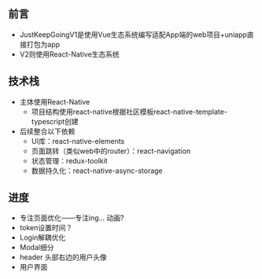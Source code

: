 ## 前言
- JustKeepGoingV1是使用Vue生态系统编写适配App端的web项目+uniapp直接打包为app
- V2则使用React-Native生态系统
## 技术栈
- 主体使用React-Native
  - 项目结构使用react-native根据社区模板react-native-template-typescript创建
- 后续整合以下依赖
  - UI库：react-native-elements
  - 页面跳转（类似web中的router）：react-navigation
  - 状态管理：redux-toolkit
  - 数据持久化：react-native-async-storage
## 进度
- 专注页面优化——专注ing... 动画?
- token设置时间？
- Login解耦优化
- Modal细分
- header 头部右边的用户头像
- 用户界面